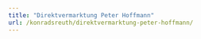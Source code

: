 ```yaml
---
title: "Direktvermarktung Peter Hoffmann"
url: /konradsreuth/direktvermarktung-peter-hoffmann/
---
```

